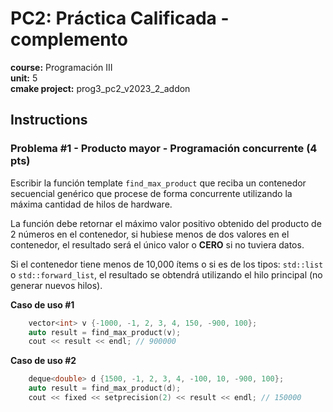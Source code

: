 # PC2: Práctica Calificada - complemento  
**course:** Programación III  
**unit:** 5  
**cmake project:** prog3_pc2_v2023_2_addon
## Instructions

### Problema #1 - Producto mayor - Programación concurrente (4 pts)

Escribir la función template `find_max_product` que reciba un contenedor secuencial genérico que procese de forma concurrente utilizando la máxima cantidad de hilos de hardware.

La función debe retornar el máximo valor positivo obtenido del producto de 2 números en el contenedor, si hubiese menos de dos valores en el contenedor, el resultado será el único valor o **CERO** si no tuviera datos.

Si el contenedor tiene menos de 10,000 ítems o si es de los tipos: `std::list` o `std::forward_list`, el resultado se obtendrá utilizando el hilo principal (no generar nuevos hilos).  

**Caso de uso #1**
```cpp
    vector<int> v {-1000, -1, 2, 3, 4, 150, -900, 100};
    auto result = find_max_product(v);
    cout << result << endl; // 900000
```

**Caso de uso #2**
```cpp
    deque<double> d {1500, -1, 2, 3, 4, -100, 10, -900, 100};
    auto result = find_max_product(d);
    cout << fixed << setprecision(2) << result << endl; // 150000
```

